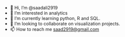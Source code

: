 - 👋 Hi, I’m @saadali2919
- 👀 I’m interested in analytics
- 🌱 I’m currently learning python, R and SQL.
- 💞️ I’m looking to collaborate on visualization projects.
- 📫 How to reach me saad2919@gmail.com

<!---
saadali2919/saadali2919 is a ✨ special ✨ repository because its `README.md` (this file) appears on your GitHub profile.
You can click the Preview link to take a look at your changes.
--->

